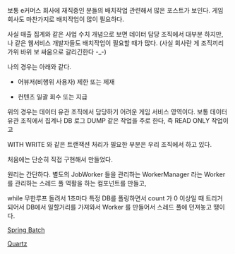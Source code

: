 보통 e커머스 회사에 재직중인 분들의 배치작업 관련해서 많은 포스트가 보인다. 게임 회사도 마찬가지로 배치작업이 많이 필요하다.

사실 매출 집계와 같은 사업 수치 개념으로 보면 데이터 담당 조직에서 대부분 하지만, 나 같은 웹서비스 개발자들도 배치작업이 필요할 때가 많다. (사실 회사란 게 조직끼리 가위 바위 보 싸움으로 갈리긴한다 -_-)

나의 경우는 아래와 같다.

- 어뷰저(비행위 사용자) 제한 또는 제재

- 컨텐츠 일괄 회수 또는 지급

위의 경우는 데이터 유관 조직에서 담당하기 어려운 게임 서비스 영역이다. 보통 데이터 유관 조직에서 집계나 DB 로그 DUMP 같은 작업을 주로 한다, 즉 READ ONLY 작업이고

WITH WRITE 와 같은 트랜잭션 처리가 필요한 부분은 우리 조직에서 하고 있다.

처음에는 단순히 직접 구현해서 만들었다.

원리는 간단하다. 별도의 JobWorker 들을 관리하는 WorkerManager 라는 Worker 를 관리하는 스레드 풀 역활을 하는 컴포넌트를 만들고, 

while 무한루프 돌려서 1초마다 특정 DB를 폴링하면서 count 가 0 이상일 때 트리거 되어서 DB에서 일할거리를 가져와서 Worker 를 만들어서 스레드 풀에 던져놓고 땡이다.


[Spring Batch](https://spring.io/projects/spring-batch)

[Quartz](http://www.quartz-scheduler.org/)
